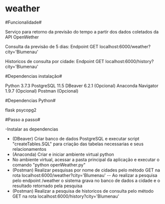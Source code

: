 # weather

#Funcionalidade#

Serviço para retorno da previsão do tempo a partir dos dados coletados da API OpenWether

Consulta da previsão de 5 dias:
Endpoint GET
localhost:6000/weather?city='Blumenau'

Historicos de consulta por cidade:
Endpoint GET
localhost:6000/history?city='Blumenau'

#Dependencias instalação#

Python 3.7.3
PostgreSQL 11.5
DBeaver 6.2.1 (Opcional)
Anaconda Navigator 1.9.7 (Opcional)
Postman (Opcional)

#Dependencias Python#

flask
psycopg2

#Passo a passo#

-Instalar as dependencias
- (DBeaver) Criar banco de dados PostgreSQL e executar script "createTables.SQL" para criação das tabelas necessarias e seus relacionamentos
- (Anaconda) Criar e iniciar ambiente virtual python
- No ambiente virtual, acessar a pasta principal da aplicação e executar o comando "python openWeather.py"
- (Postman) Realizar pesquisas por nome de cidades pelo método GET na rota localhost:6000/weather?city='Blumenau'
-- Ao realizar a pesquisa pelo endpoint /weather o sistema grava no banco de dados a cidade e o resultado retornado pela pesquisa
- (Postman) Realizar a pesquisa de historicos de consulta pelo método GET na rota localhost:6000/history?city='Blumenau'
